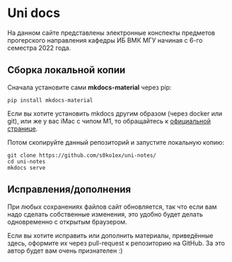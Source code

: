 # Uni docs

На данном сайте представлены электронные конспекты предметов прогерского направления кафедры ИБ ВМК МГУ начиная с 6-го семестра 2022 года.

## Сборка локальной копии

Сначала установите сами **mkdocs-material** через pip:

```
pip install mkdocs-material
```

Если вы хотите установить mkdocs другим образом (через docker или git), или же у вас iMac с чипом M1, то обращайтесь к [официальной странице](https://squidfunk.github.io/mkdocs-material/getting-started/).

Потом скопируйте данный репозиторий и запустите локальную копию:

```shell
git clone https://github.com/s0ko1ex/uni-notes/
cd uni-notes
mkdocs serve
```

## Исправления/дополнения

При любых сохранениях файлов сайт обновляется, так что если вам надо сделать собственные изменения, это удобно будет делать одновременно с открытым браузером.

Если вы хотите исправить или дополнить материалы, приведённые здесь, оформите их через pull-request к репозиторию на GitHub. За это автор будет вам очень признателен :)
